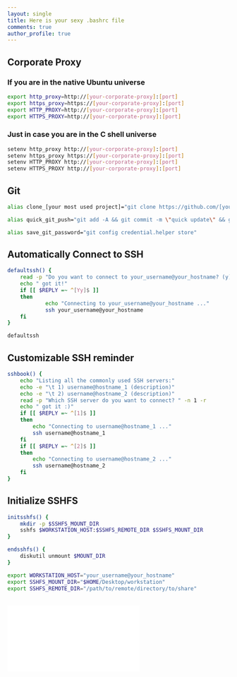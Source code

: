 ```yaml
---
layout: single
title: Here is your sexy .bashrc file
comments: true
author_profile: true
---
```


## Corporate Proxy

### If you are in the native Ubuntu universe
```bash
export http_proxy=http://[your-corporate-proxy]:[port]
export https_proxy=https://[your-corporate-proxy]:[port]
export HTTP_PROXY=http://[your-corporate-proxy]:[port]
export HTTPS_PROXY=http://[your-corporate-proxy]:[port]
```

### Just in case you are in the C shell universe
```bash
setenv http_proxy http://[your-corporate-proxy]:[port]
setenv https_proxy https://[your-corporate-proxy]:[port]
setenv HTTP_PROXY http://[your-corporate-proxy]:[port]
setenv HTTPS_PROXY http://[your-corporate-proxy]:[port]
```

## Git

```bash
alias clone_[your most used project]="git clone https://github.com/[your username]/[repository name]"

alias quick_git_push="git add -A && git commit -m \"quick update\" && git push"

alias save_git_password="git config credential.helper store"
```

## Automatically Connect to SSH

```bash
defaultssh() {
	read -p "Do you want to connect to your_username@your_hostname? (y)" -n 1 -r
	echo " got it!"
	if [[ $REPLY =~ ^[Yy]$ ]]
	then
        	echo "Connecting to your_username@your_hostname ..."
        	ssh your_username@your_hostname
	fi
}

defaultssh
```

## Customizable SSH reminder

```bash
sshbook() {
	echo "Listing all the commonly used SSH servers:"
	echo -e "\t 1) username@hostname_1 (description)"
	echo -e "\t 2) username@hostname_2 (description)"
	read -p "Which SSH server do you want to connect? " -n 1 -r
	echo " got it :)"
	if [[ $REPLY =~ ^[1]$ ]]
	then
		echo "Connecting to username@hostname_1 ..."
		ssh username@hostname_1
	fi
	if [[ $REPLY =~ ^[2]$ ]]
	then
		echo "Connecting to username@hostname_2 ..."
		ssh username@hostname_2
	fi
}
```

## Initialize SSHFS

```bash
initsshfs() {
	mkdir -p $SSHFS_MOUNT_DIR
	sshfs $WORKSTATION_HOST:$SSHFS_REMOTE_DIR $SSHFS_MOUNT_DIR
}

endsshfs() {
	diskutil unmount $MOUNT_DIR
}

export WORKSTATION_HOST="your_username@your_hostname"
export SSHFS_MOUNT_DIR="$HOME/Desktop/workstation"
export SSHFS_REMOTE_DIR="/path/to/remote/directory/to/share"
```

<br/>

<iframe data-aa="1180202" src="//acceptable.a-ads.com/1180202?size=Adaptive&background_color=141010&text_color=ff9f00&title_color=ff9900&title_hover_color=ff9900&link_color=ff9900&link_hover_color=ff9900" scrolling="no" style="border:0px; padding:0; overflow:hidden" allowtransparency="true"></iframe>


